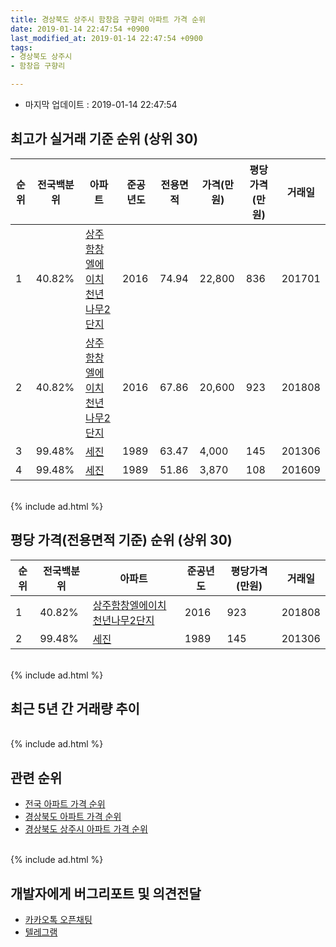 ```yaml
---
title: 경상북도 상주시 함창읍 구향리 아파트 가격 순위
date: 2019-01-14 22:47:54 +0900
last_modified_at: 2019-01-14 22:47:54 +0900
tags:
- 경상북도 상주시
- 함창읍 구향리

---
```


* 마지막 업데이트 : 2019-01-14 22:47:54

## 최고가 실거래 기준 순위 (상위 30)


|순위|전국백분위|아파트|준공년도|전용면적|가격(만원)|평당가격(만원)|거래일|
|---|---|---|---|---|---|---|---|
|1|40.82%|[상주함창엘에이치천년나무2단지](https://search.naver.com/search.naver?query=%EA%B2%BD%EC%83%81%EB%B6%81%EB%8F%84+%EC%83%81%EC%A3%BC%EC%8B%9C+%ED%95%A8%EC%B0%BD%EC%9D%8D+%EA%B5%AC%ED%96%A5%EB%A6%AC+%EC%83%81%EC%A3%BC%ED%95%A8%EC%B0%BD%EC%97%98%EC%97%90%EC%9D%B4%EC%B9%98%EC%B2%9C%EB%85%84%EB%82%98%EB%AC%B42%EB%8B%A8%EC%A7%80)|2016|74.94|22,800|836|201701|
|2|40.82%|[상주함창엘에이치천년나무2단지](https://search.naver.com/search.naver?query=%EA%B2%BD%EC%83%81%EB%B6%81%EB%8F%84+%EC%83%81%EC%A3%BC%EC%8B%9C+%ED%95%A8%EC%B0%BD%EC%9D%8D+%EA%B5%AC%ED%96%A5%EB%A6%AC+%EC%83%81%EC%A3%BC%ED%95%A8%EC%B0%BD%EC%97%98%EC%97%90%EC%9D%B4%EC%B9%98%EC%B2%9C%EB%85%84%EB%82%98%EB%AC%B42%EB%8B%A8%EC%A7%80)|2016|67.86|20,600|923|201808|
|3|99.48%|[세진](https://search.naver.com/search.naver?query=%EA%B2%BD%EC%83%81%EB%B6%81%EB%8F%84+%EC%83%81%EC%A3%BC%EC%8B%9C+%ED%95%A8%EC%B0%BD%EC%9D%8D+%EA%B5%AC%ED%96%A5%EB%A6%AC+%EC%84%B8%EC%A7%84)|1989|63.47|4,000|145|201306|
|4|99.48%|[세진](https://search.naver.com/search.naver?query=%EA%B2%BD%EC%83%81%EB%B6%81%EB%8F%84+%EC%83%81%EC%A3%BC%EC%8B%9C+%ED%95%A8%EC%B0%BD%EC%9D%8D+%EA%B5%AC%ED%96%A5%EB%A6%AC+%EC%84%B8%EC%A7%84)|1989|51.86|3,870|108|201609|


<br>
{% include ad.html %}
<br>

## 평당 가격(전용면적 기준) 순위 (상위 30)


|순위|전국백분위|아파트|준공년도|평당가격(만원)|거래일|
|---|---|---|---|---|---|
|1|40.82%|[상주함창엘에이치천년나무2단지](https://search.naver.com/search.naver?query=%EA%B2%BD%EC%83%81%EB%B6%81%EB%8F%84+%EC%83%81%EC%A3%BC%EC%8B%9C+%ED%95%A8%EC%B0%BD%EC%9D%8D+%EA%B5%AC%ED%96%A5%EB%A6%AC+%EC%83%81%EC%A3%BC%ED%95%A8%EC%B0%BD%EC%97%98%EC%97%90%EC%9D%B4%EC%B9%98%EC%B2%9C%EB%85%84%EB%82%98%EB%AC%B42%EB%8B%A8%EC%A7%80)|2016|923|201808|
|2|99.48%|[세진](https://search.naver.com/search.naver?query=%EA%B2%BD%EC%83%81%EB%B6%81%EB%8F%84+%EC%83%81%EC%A3%BC%EC%8B%9C+%ED%95%A8%EC%B0%BD%EC%9D%8D+%EA%B5%AC%ED%96%A5%EB%A6%AC+%EC%84%B8%EC%A7%84)|1989|145|201306|


<br>
{% include ad.html %}
<br>

## 최근 5년 간 거래량 추이


<div style="width:100%;">
    <canvas id="deal_progress" height="250"></canvas>
</div>

<script>
new Chart(document.getElementById("deal_progress"), {
    type: 'line',
    data: {
        labels: ['201401','201402','201403','201404','201405','201406','201407','201408','201409','201410','201411','201412','201501','201502','201503','201504','201505','201506','201507','201508','201509','201510','201511','201512','201601','201602','201603','201604','201605','201606','201607','201608','201609','201610','201611','201612','201701','201702','201703','201704','201705','201706','201707','201708','201709','201710','201711','201712','201801','201802','201803','201804','201805','201806','201807','201808','201809','201810','201811','201812','201901'],
        datasets: [{
            label: '실거래 수',
            pointRadius: 1,
            data: [0, 0, 0, 2, 0, 0, 0, 0, 1, 2, 0, 1, 0, 0, 0, 1, 0, 1, 1, 0, 0, 0, 2, 0, 0, 0, 0, 0, 0, 1, 2, 0, 2, 0, 0, 0, 1, 0, 0, 0, 2, 0, 0, 1, 0, 1, 0, 2, 1, 3, 1, 0, 2, 2, 1, 4, 1, 0, 2, 1, 0],
            borderColor: "rgba(255, 201, 14, 1)",
            backgroundColor: "rgba(255, 201, 14, 0.5)",
            fill: true,
        }]
    },
    options: {
        responsive: true,
        title: {
            display: true,
            text: '5년간 거래량 추이'
        },
        tooltips: {
            mode: 'index',
            intersect: false,
        },
        hover: {
            mode: 'nearest',
            intersect: true
        },
        scales: {
            xAxes: [{
                display: true,
                scaleLabel: {
                    display: true,
                    labelString: '년/월'
                }
            }],
            yAxes: [{
                display: true,
                ticks: {
                    suggestedMin: 0,
                },
                scaleLabel: {
                    display: true,
                    labelString: '실거래 수'
                }
            }]
        }
    }
});

</script>


<br>
{% include ad.html %}
<br>

## 관련 순위

- [전국 아파트 가격 순위](https://inasie.github.io/apt-ranking/전국)
- [경상북도 아파트 가격 순위](https://inasie.github.io/apt-ranking/경상북도)
- [경상북도 상주시 아파트 가격 순위](https://inasie.github.io/apt-ranking/경상북도-상주시)


<br>
{% include ad.html %}
<br>

## 개발자에게 버그리포트 및 의견전달

- [카카오톡 오픈채팅](https://open.kakao.com/o/gLJUAP4)
- [텔레그램](https://t.me/inasie)

